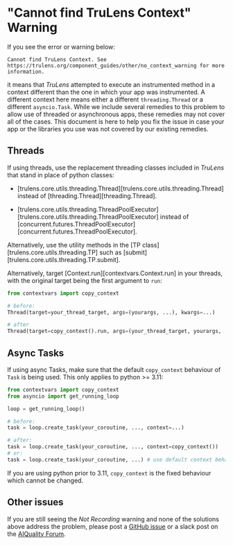 # "Cannot find TruLens Context" Warning

If you see the error or warning below:

```
Cannot find TruLens Context. See
https://trulens.org/component_guides/other/no_context_warning for more information.
```

it means that _TruLens_ attempted to execute an instrumented method in a context different than the one in which your app was instrumented. A different context here means either a different `threading.Thread` or a different `asyncio.Task`. While we include several remedies to this problem to allow use of threaded or asynchronous apps, these remedies may not cover all of the cases. This document is here to help you fix the issue in case your app or the libraries you use was not covered by our existing remedies.

## Threads

If using threads, use the replacement threading classes included in _TruLens_ that stand in place of python classes:

- [trulens.core.utils.threading.Thread][trulens.core.utils.threading.Thread] instead of [threading.Thread][threading.Thread].

- [trulens.core.utils.threading.ThreadPoolExecutor][trulens.core.utils.threading.ThreadPoolExecutor] instead of [concurrent.futures.ThreadPoolExecutor][concurrent.futures.ThreadPoolExecutor].

Alternatively, use the utility methods in the [TP class][trulens.core.utils.threading.TP] such as [submit][trulens.core.utils.threading.TP.submit].

Alternatively, target [Context.run][contextvars.Context.run] in your threads, with the original target being the first argument to `run`:

```python
from contextvars import copy_context

# before:
Thread(target=your_thread_target, args=(yourargs, ...), kwargs=...)

# after
Thread(target=copy_context().run, args=(your_thread_target, yourargs, ...), kwargs=...)
```

## Async Tasks

If using async Tasks, make sure that the default `copy_context` behaviour of `Task` is being used. This only applies to python >= 3.11:

```python
from contextvars import copy_context
from asyncio import get_running_loop

loop = get_running_loop()

# before:
task = loop.create_task(your_coroutine, ..., context=...)

# after:
task = loop.create_task(your_coroutine, ..., context=copy_context())
# or:
task = loop.create_task(your_coroutine, ...) # use default context behaviour
```

If you are using python prior to 3.11, `copy_context` is the fixed behaviour which cannot be changed.

## Other issues

If you are still seeing the _Not Recording_ warning and none of the solutions
above address the problem, please post a [GitHub
issue](https://github.com/truera/trulens/issues) or a slack post on the
[AIQuality Forum](https://communityinviter.com/apps/aiqualityforum/josh).
